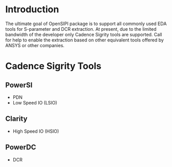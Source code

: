 <!--
SPDX-FileCopyrightText: 2024 Rivos Inc.

SPDX-License-Identifier: Apache-2.0
-->

# Introduction
The ultimate goal of OpenSIPI package is to support all commonly used EDA tools for S-parameter and DCR extraction. At present, due to the limited bandwidth of the developer only Cadence Sigrity tools are supported. Call for help to enable the extraction based on other equivalent tools offered by ANSYS or other companies.
# Cadence Sigrity Tools
## PowerSI
- PDN
- Low Speed IO (LSIO)
## Clarity
- High Speed IO (HSIO)
## PowerDC
- DCR
